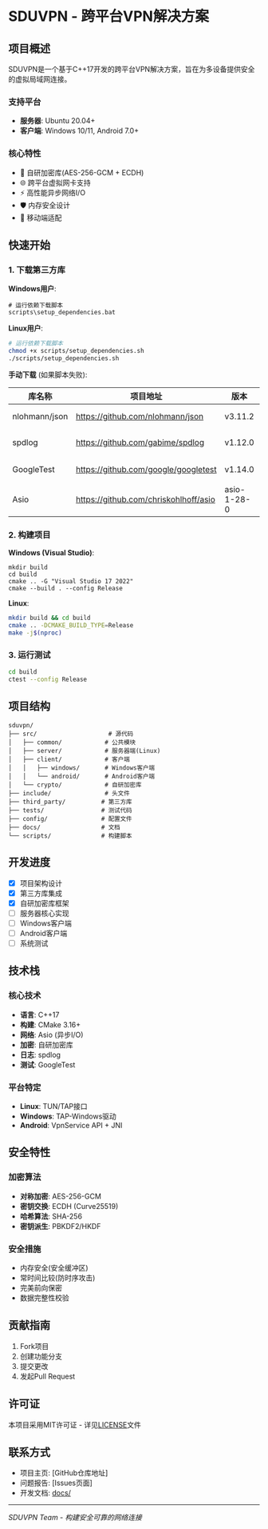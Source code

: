 # SDUVPN - 跨平台VPN解决方案

## 项目概述

SDUVPN是一个基于C++17开发的跨平台VPN解决方案，旨在为多设备提供安全的虚拟局域网连接。

### 支持平台
- **服务器**: Ubuntu 20.04+
- **客户端**: Windows 10/11, Android 7.0+

### 核心特性
- 🔐 自研加密库(AES-256-GCM + ECDH)
- 🌐 跨平台虚拟网卡支持
- ⚡ 高性能异步网络I/O
- 🛡️ 内存安全设计
- 📱 移动端适配

## 快速开始

### 1. 下载第三方库

**Windows用户**:
```batch
# 运行依赖下载脚本
scripts\setup_dependencies.bat
```

**Linux用户**:
```bash
# 运行依赖下载脚本
chmod +x scripts/setup_dependencies.sh
./scripts/setup_dependencies.sh
```

**手动下载** (如果脚本失败):

| 库名称 | 项目地址 | 版本 | 用途 |
|--------|----------|------|------|
| nlohmann/json | https://github.com/nlohmann/json | v3.11.2 | JSON解析 |
| spdlog | https://github.com/gabime/spdlog | v1.12.0 | 日志记录 |
| GoogleTest | https://github.com/google/googletest | v1.14.0 | 单元测试 |
| Asio | https://github.com/chriskohlhoff/asio | asio-1-28-0 | 网络I/O |

### 2. 构建项目

**Windows (Visual Studio)**:
```batch
mkdir build
cd build
cmake .. -G "Visual Studio 17 2022"
cmake --build . --config Release
```

**Linux**:
```bash
mkdir build && cd build
cmake .. -DCMAKE_BUILD_TYPE=Release
make -j$(nproc)
```

### 3. 运行测试

```bash
cd build
ctest --config Release
```

## 项目结构

```
sduvpn/
├── src/                    # 源代码
│   ├── common/            # 公共模块
│   ├── server/            # 服务器端(Linux)
│   ├── client/            # 客户端
│   │   ├── windows/       # Windows客户端
│   │   └── android/       # Android客户端
│   └── crypto/            # 自研加密库
├── include/               # 头文件
├── third_party/          # 第三方库
├── tests/                # 测试代码
├── config/               # 配置文件
├── docs/                 # 文档
└── scripts/              # 构建脚本
```

## 开发进度

- [x] 项目架构设计
- [x] 第三方库集成
- [x] 自研加密库框架
- [ ] 服务器核心实现
- [ ] Windows客户端
- [ ] Android客户端
- [ ] 系统测试

## 技术栈

### 核心技术
- **语言**: C++17
- **构建**: CMake 3.16+
- **网络**: Asio (异步I/O)
- **加密**: 自研加密库
- **日志**: spdlog
- **测试**: GoogleTest

### 平台特定
- **Linux**: TUN/TAP接口
- **Windows**: TAP-Windows驱动
- **Android**: VpnService API + JNI

## 安全特性

### 加密算法
- **对称加密**: AES-256-GCM
- **密钥交换**: ECDH (Curve25519)
- **哈希算法**: SHA-256
- **密钥派生**: PBKDF2/HKDF

### 安全措施
- 内存安全(安全缓冲区)
- 常时间比较(防时序攻击)
- 完美前向保密
- 数据完整性校验

## 贡献指南

1. Fork项目
2. 创建功能分支
3. 提交更改
4. 发起Pull Request

## 许可证

本项目采用MIT许可证 - 详见[LICENSE](LICENSE)文件

## 联系方式

- 项目主页: [GitHub仓库地址]
- 问题报告: [Issues页面]
- 开发文档: [docs/](docs/)

---

*SDUVPN Team - 构建安全可靠的网络连接*
